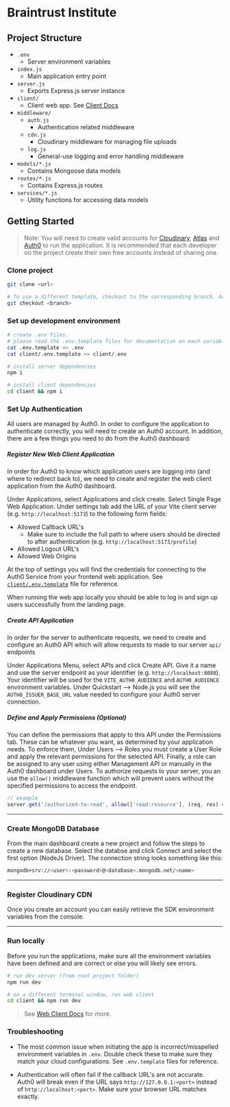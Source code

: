 # Braintrust Institute

## Project Structure
- `.env`
    - Server environment variables
- `index.js`
    - Main application entry point
- `server.js`
    - Exports Express.js server instance
- `client/`
    - Client web app. See [Client Docs](./client//README.md)
- `middleware/`
    - `auth.js`
        - Authentication related middleware
    - `cdn.js`
        - Cloudinary middleware for managing file uploads
    - `log.js`
        - General-use logging and error handling middleware
- `models/*.js`
    - Contains Mongoose data models
- `routes/*.js`
    - Contains Express.js routes
- `services/*.js`
    - Utility functions for accessing data models

## Getting Started

> Note: You will need to create valid accounts for [Cloudinary](https://cloudinary.com/), [Atlas](https://www.mongodb.com/) and [Auth0](https://auth0.com/) to run the application. It is recommended that each developer on the project create their own free accounts instead of sharing one.

### Clone project
```bash
git clone <url>

# To use a different template, checkout to the corresponding branch. Available templates are listed above under Templates.
git checkout <branch>
```

### Set up development environment
```bash
# create .env files.
# please read the .env.template files for documentation on each variable value
cat .env.template >> .env
cat client/.env.template >> client/.env

# install server dependencies
npm i

# install client dependencies
cd client && npm i
```

### Set Up Authentication
All users are managed by Auth0. In order to configure the application to authenticate correctly, you will need to create an Auth0 account. In addition, there are a few things you need to do from the Auth0 dashboard:

##### Register New Web Client Application
In order for Auth0 to know which application users are logging into (and where to redirect back to), we need to create and register the web client application from the Auth0 dashboard.

Under Applications, select Applications and click create. Select Single Page Web Application. Under settings tab add the URL of your Vite client server (e.g. `http://localhost:5173`) to the following form fields: 
- Allowed Callback URL's
    - Make sure to include the full path to where users should be directed to after authentication (e.g. `http://localhost:5173/profile`)
- Allowed Logout URL's
- Allowed Web Origins

At the top of settings you will find the credentials for connecting to the Auth0 Service from your frontend web application. See [`client/.env.template`](client/.env.template) file for reference.

When running the web app locally you should be able to log in and sign up users successfully from the landing page.

##### Create API Application
In order for the server to authenticate requests, we need to create and configure an Auth0 API which will allow requests to made to our server `api/` endpoints

Under Applications Menu, select APIs and click Create API. Give it a name and use the server endpoint as your identifier (e.g. `http://localhost:8080`). Your identifier will be used for the `VITE_AUTH0_AUDIENCE` and `AUTH0_AUDIENCE` environment variables. Under Quickstart --> Node.js you will see the `AUTH0_ISSUER_BASE_URL` value needed to configure your Auth0 server connection.


##### Define and Apply Permissions (Optional)
You can define the permissions that apply to this API under the Permissions tab. These can be whatever you want, as determined by your application needs. To enforce them, Under Users --> Roles you must create a User Role and apply the relevant permissions for the selected API. Finally, a role can be assigned to any user using either Management API or manually in the Auth0 dashboard under Users. To authorize requests to your server, you an use the `allow()` middleware function which will prevent users without the specified permissions to access the endpoint.
```js
// example
server.get('/authorized-to-read', allow(['read:resource'], (req, res) => {res.status(200).send('resources sent!')}) )
``` 

---

### Create MongoDB Database

From the main dashboard create a new project and follow the steps to create a new database. Select the databse and click Connect and select the first option (NodeJs Driver). The connection string looks something like this:
```bash
mongodb+srv://<user>:<password>@<database>.mongodb.net/<name>
```

---

### Register Cloudinary CDN
Once you create an account you can easily retrieve the SDK environment variables from the console.

---

### Run locally
Before you run the applications, make sure all the environment variables have been defined and are correct or else you will likely see errors.

```bash
# run dev server (from root project folder)
npm run dev

# on a different terminal window, run web client
cd client && npm run dev
```
> See [Web Client Docs](./client/README.md) for more.

### Troubleshooting
- The most common issue when initiating the app is incorrect/misspelled environment variables in `.env`. Double check these to make sure they match your cloud configurations. See `.env.template` files for reference.

- Authentication will often fail if the callback URL's are not accurate. Auth0 will break even if the URL says `http://127.0.0.1:<port>` instead 
of `http://localhost:<port>`. Make sure your browser URL matches exactly.